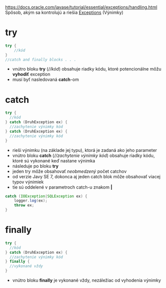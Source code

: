 https://docs.oracle.com/javase/tutorial/essential/exceptions/handling.html <br>
Spôsob, akým sa kontrolujú a riešia [Exceptions](https://github.com/absolutty/javaDocs/tree/master/Exception) (Výnimky)
# try
```java
try {
    //kód
}
//catch and finally blocks . . .
```
- vnútro bloku **try** (*//kód*) obsahuje riadky kódu, ktoré potencionálne môžu **vyhodiť** exception
- musí byť nasledovaná **catch**-om

# catch
```java
try {
  //kód
} catch (DruhException ex) {
  //zachytenie výnimky kód
} catch (DruhException ex) {
  //zachytenie výnimky kód
}
```
- rieši výnimku (na základe jej typu), ktorá je zadaná ako jeho parameter
- vnútro bloku **catch** (*//zachytenie výnimky kód*) obsahuje riadky kódu, ktoré sú vykonané keď nastane výnimka
- následuje po bloku **try**
- jeden try môže obsahovať *neobmedzený* počet catchov
- od verzie Javy SE 7, dokonca aj jeden catch blok môže obsahovať viacej typov výnimiek
- tie sú oddelené v parametroch catch-u znakom **|** 
```java
catch (IOException|SQLException ex) {
    logger.log(ex);
    throw ex;
}
```

# finally
```java
try {
  //kód
} catch (DruhException ex) {
  //zachytenie výnimky kód 
} finally {
  //vykonané vždy
}
```
- vnútro bloku **finally** je vykonané vždy, nezáležiac od vyhodenia výnimky

